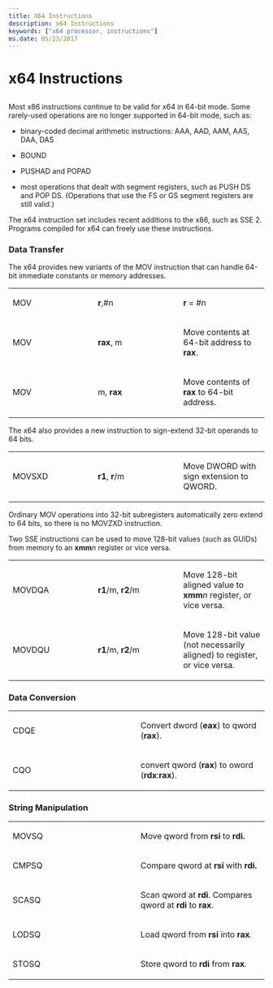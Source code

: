 ```yaml
---
title: X64 Instructions
description: x64 Instructions
keywords: ["x64 processor, instructions"]
ms.date: 05/23/2017
---
```


# x64 Instructions


## <span id="ddk_x64_instructions_dbg"></span><span id="DDK_X64_INSTRUCTIONS_DBG"></span>


Most x86 instructions continue to be valid for x64 in 64-bit mode. Some rarely-used operations are no longer supported in 64-bit mode, such as:

-   binary-coded decimal arithmetic instructions: AAA, AAD, AAM, AAS, DAA, DAS

-   BOUND

-   PUSHAD and POPAD

-   most operations that dealt with segment registers, such as PUSH DS and POP DS. (Operations that use the FS or GS segment registers are still valid.)

The x64 instruction set includes recent additions to the x86, such as SSE 2. Programs compiled for x64 can freely use these instructions.

### <span id="Data_Transfer"></span><span id="data_transfer"></span><span id="DATA_TRANSFER"></span>Data Transfer

The x64 provides new variants of the MOV instruction that can handle 64-bit immediate constants or memory addresses.

<table>
<colgroup>
<col width="33%" />
<col width="33%" />
<col width="33%" />
</colgroup>
<tbody>
<tr class="odd">
<td align="left"><p>MOV</p></td>
<td align="left"><p><strong>r</strong>,#n</p></td>
<td align="left"><p><strong>r</strong> = #n</p></td>
</tr>
<tr class="even">
<td align="left"><p>MOV</p></td>
<td align="left"><p><strong>rax</strong>, m</p></td>
<td align="left"><p>Move contents at 64-bit address to <strong>rax</strong>.</p></td>
</tr>
<tr class="odd">
<td align="left"><p>MOV</p></td>
<td align="left"><p>m, <strong>rax</strong></p></td>
<td align="left"><p>Move contents of <strong>rax</strong> to 64-bit address.</p></td>
</tr>
</tbody>
</table>

 

The x64 also provides a new instruction to sign-extend 32-bit operands to 64 bits.

<table>
<colgroup>
<col width="33%" />
<col width="33%" />
<col width="33%" />
</colgroup>
<tbody>
<tr class="odd">
<td align="left"><p>MOVSXD</p></td>
<td align="left"><p><strong>r1</strong>, <strong>r</strong>/m</p></td>
<td align="left"><p>Move DWORD with sign extension to QWORD.</p></td>
</tr>
</tbody>
</table>

 

Ordinary MOV operations into 32-bit subregisters automatically zero extend to 64 bits, so there is no MOVZXD instruction.

Two SSE instructions can be used to move 128-bit values (such as GUIDs) from memory to an **xmm***n* register or vice versa.

<table>
<colgroup>
<col width="33%" />
<col width="33%" />
<col width="33%" />
</colgroup>
<tbody>
<tr class="odd">
<td align="left"><p>MOVDQA</p></td>
<td align="left"><p><strong>r1</strong>/m, <strong>r2</strong>/m</p></td>
<td align="left"><p>Move 128-bit aligned value to <strong>xmm</strong><em>n</em> register, or vice versa.</p></td>
</tr>
<tr class="even">
<td align="left"><p>MOVDQU</p></td>
<td align="left"><p><strong>r1</strong>/m, <strong>r2</strong>/m</p></td>
<td align="left"><p>Move 128-bit value (not necessarily aligned) to register, or vice versa.</p></td>
</tr>
</tbody>
</table>

 

### <span id="Data_Conversion"></span><span id="data_conversion"></span><span id="DATA_CONVERSION"></span>Data Conversion

<table>
<colgroup>
<col width="50%" />
<col width="50%" />
</colgroup>
<tbody>
<tr class="odd">
<td align="left"><p>CDQE</p></td>
<td align="left"><p>Convert dword (<strong>eax</strong>) to qword (<strong>rax</strong>).</p></td>
</tr>
<tr class="even">
<td align="left"><p>CQO</p></td>
<td align="left"><p>convert qword (<strong>rax</strong>) to oword (<strong>rdx</strong>:<strong>rax</strong>).</p></td>
</tr>
</tbody>
</table>

 

### <span id="String_Manipulation"></span><span id="string_manipulation"></span><span id="STRING_MANIPULATION"></span>String Manipulation

<table>
<colgroup>
<col width="50%" />
<col width="50%" />
</colgroup>
<tbody>
<tr class="odd">
<td align="left"><p>MOVSQ</p></td>
<td align="left"><p>Move qword from <strong>rsi</strong> to <strong>rdi.</strong></p></td>
</tr>
<tr class="even">
<td align="left"><p>CMPSQ</p></td>
<td align="left"><p>Compare qword at <strong>rsi</strong> with <strong>rdi.</strong></p></td>
</tr>
<tr class="odd">
<td align="left"><p>SCASQ</p></td>
<td align="left"><p>Scan qword at <strong>rdi</strong>. Compares qword at <strong>rdi</strong> to <strong>rax</strong>.</p></td>
</tr>
<tr class="even">
<td align="left"><p>LODSQ</p></td>
<td align="left"><p>Load qword from <strong>rsi</strong> into <strong>rax</strong><em>.</em></p></td>
</tr>
<tr class="odd">
<td align="left"><p>STOSQ</p></td>
<td align="left"><p>Store qword to <strong>rdi</strong> from <strong>rax</strong><em>.</em></p></td>
</tr>
</tbody>
</table>

 

 

 